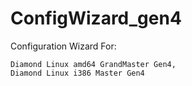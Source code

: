 # ConfigWizard_gen4
Configuration Wizard
For: 

    Diamond Linux amd64 GrandMaster Gen4,
    Diamond Linux i386 Master Gen4
